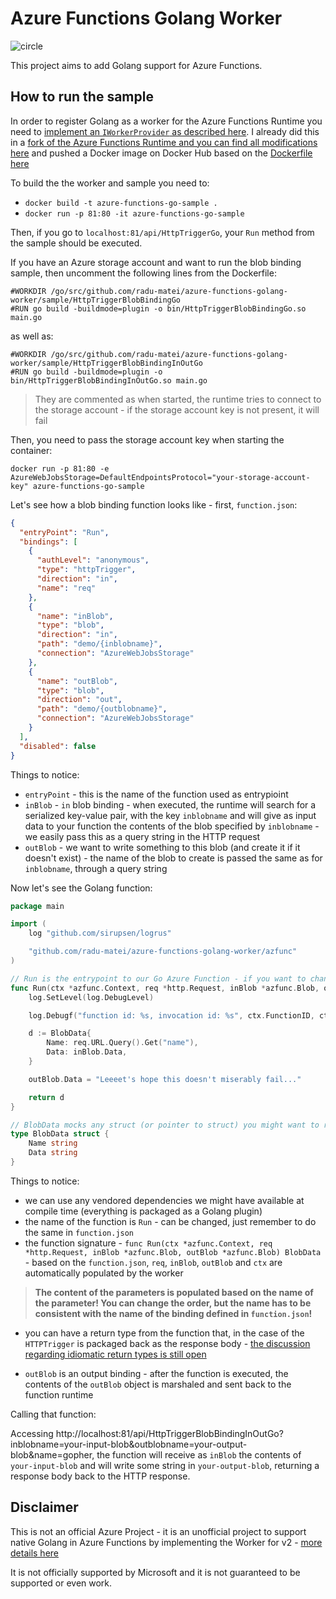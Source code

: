 Azure Functions Golang Worker
=============================

![circle](https://circleci.com/gh/radu-matei/azure-functions-golang-worker.png?style=shield&circle-token=:circle-token)

This project aims to add Golang support for Azure Functions.

How to run the sample
---------------------

In order to register Golang as a worker for the Azure Functions Runtime you need to [implement an `IWorkerProvider` as described here](https://github.com/Azure/azure-webjobs-sdk-script/wiki/Language-Extensibility).
I already did this in a [fork of the Azure Functions Runtime and you can find all modifications here](https://github.com/Azure/azure-webjobs-sdk-script/compare/dev...radu-matei:golang-worker) and pushed a Docker image on Docker Hub based on the [Dockerfile here](https://github.com/radu-matei/azure-webjobs-sdk-script/blob/golang-worker/Dockerfile)

To build the the worker and sample you need to: 
 
- `docker build -t azure-functions-go-sample .` 
- `docker run -p 81:80 -it azure-functions-go-sample`

Then, if you go to `localhost:81/api/HttpTriggerGo`, your `Run` method from the sample should be executed.

If you have an Azure storage account and want to run the blob binding sample, then uncomment the following lines from the Dockerfile:

```
#WORKDIR /go/src/github.com/radu-matei/azure-functions-golang-worker/sample/HttpTriggerBlobBindingGo
#RUN go build -buildmode=plugin -o bin/HttpTriggerBlobBindingGo.so main.go
```

as well as:

```
#WORKDIR /go/src/github.com/radu-matei/azure-functions-golang-worker/sample/HttpTriggerBlobBindingInOutGo
#RUN go build -buildmode=plugin -o bin/HttpTriggerBlobBindingInOutGo.so main.go
```

> They are commented as when started, the runtime tries to connect to the storage account - if the storage account key is not present, it will fail

Then, you need to pass the storage account key when starting the container:

`docker run -p 81:80 -e AzureWebJobsStorage=DefaultEndpointsProtocol="your-storage-account-key" azure-functions-go-sample`


Let's see how a blob binding function looks like - first, `function.json`:

```json
{
  "entryPoint": "Run",
  "bindings": [
    {
      "authLevel": "anonymous",
      "type": "httpTrigger",
      "direction": "in",
      "name": "req"
    },
    {
      "name": "inBlob",
      "type": "blob",
      "direction": "in",
      "path": "demo/{inblobname}",
      "connection": "AzureWebJobsStorage"
    },
    {
      "name": "outBlob",
      "type": "blob",
      "direction": "out",
      "path": "demo/{outblobname}",
      "connection": "AzureWebJobsStorage"
    }
  ],
  "disabled": false
}
```

Things to notice:

- `entryPoint` - this is the name of the function used as entrypioint
- `inBlob` - `in` blob binding - when executed, the runtime will search for a serialized key-value pair, with the key `inblobname` and will give as input data to your function the contents of the blob specified by `inblobname` - we easily pass this as a query string in the HTTP request
- `outBlob` - we want to write something to this blob (and create it if it doesn't exist) - the name of the blob to create is passed the same as for `inblobname`, through a query string

Now let's see the Golang function:

```go
package main

import (
	log "github.com/sirupsen/logrus"

	"github.com/radu-matei/azure-functions-golang-worker/azfunc"
)

// Run is the entrypoint to our Go Azure Function - if you want to change it, see function.json
func Run(ctx *azfunc.Context, req *http.Request, inBlob *azfunc.Blob, outBlob *azfunc.Blob) BlobData {
	log.SetLevel(log.DebugLevel)

	log.Debugf("function id: %s, invocation id: %s", ctx.FunctionID, ctx.InvocationID)

	d := BlobData{
		Name: req.URL.Query().Get("name"),
		Data: inBlob.Data,
	}

	outBlob.Data = "Leeeet's hope this doesn't miserably fail..."

	return d
}

// BlobData mocks any struct (or pointer to struct) you might want to return
type BlobData struct {
	Name string
	Data string
}

```

Things to notice:

- we can use any vendored dependencies we might have available at compile time (everything is packaged as a Golang plugin)
- the name of the function is `Run` - can be changed, just remember to do the same in `function.json`
- the function signature - `func Run(ctx *azfunc.Context, req *http.Request, inBlob *azfunc.Blob, outBlob *azfunc.Blob) BlobData` - based on the `function.json`, `req`, `inBlob`, `outBlob` and `ctx` are automatically populated by the worker

> **The content of the parameters is populated based on the name of the parameter! You can change the order, but the name has to be consistent with the name of the binding defined in `function.json`!**

- you can have a return type from the function that, in the case of the `HTTPTrigger` is packaged back as the response body - [the discussion regarding idiomatic return types is still open](https://github.com/radu-matei/azure-functions-golang-worker/issues/4)

- `outBlob` is an output binding - after the function is executed, the contents of the `outBlob` object is marshaled and sent back to the function runtime


Calling that function:

Accessing http://localhost:81/api/HttpTriggerBlobBindingInOutGo?inblobname=your-input-blob&outblobname=your-output-blob&name=gopher, the function will receive as `inBlob` the contents of `your-input-blob` and will write some string in `your-output-blob`, returning a response body back to the HTTP response.



Disclaimer
----------
This is not an official Azure Project - it is an unofficial project to support native Golang in Azure Functions by implementing the Worker for v2 - [more details here](https://github.com/Azure/azure-webjobs-sdk-script/wiki/Language-Extensibility)

It is not officially supported by Microsoft and it is not guaranteed to be supported or even work.
